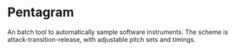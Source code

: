 # Pentagram

An batch tool to automatically sample software instruments. The scheme is attack-transition-release, with adjustable pitch sets and timings.
